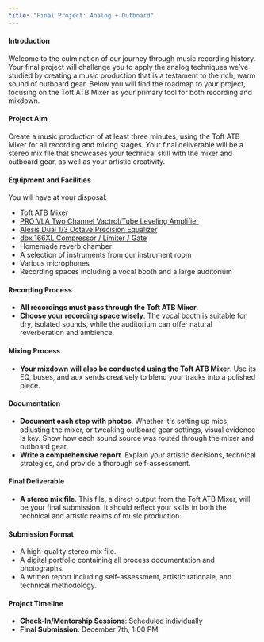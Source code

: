 ```yaml
---
title: "Final Project: Analog + Outboard" 
---
```


#### Introduction
Welcome to the culmination of our journey through music recording history. Your final project will challenge you to apply the analog techniques we’ve studied by creating a music production that is a testament to the rich, warm sound of outboard gear. Below you will find the roadmap to your project, focusing on the Toft ATB Mixer as your primary tool for both recording and mixdown.

#### Project Aim
Create a music production of at least three minutes, using the Toft ATB Mixer for all recording and mixing stages. Your final deliverable will be a stereo mix file that showcases your technical skill with the mixer and outboard gear, as well as your artistic creativity.

#### Equipment and Facilities
You will have at your disposal:
- [Toft ATB Mixer](http://toftaudio.com/ta19/wp-content/uploads/2019/03/ATB_Manual_web.pdf)
- [PRO VLA Two Channel Vactrol/Tube Leveling Amplifier](https://artproaudio.com/framework/uploads/2018/06/Pro-VLAII-manual-v105.pdf)
- [Alesis Dual 1/3 Octave Precision Equalizer](https://data2.manualslib.com/pdf/1/41/4016-alesis/meq230.pdf?fc4836d47d39c415d10544073cdb5b9e)
- [dbx 166XL Compressor / Limiter / Gate](https://data2.manualslib.com/pdf/4/361/36019-dbx/166xl.pdf?a69cb2619076539e4f8c915feca85618)
- Homemade reverb chamber
- A selection of instruments from our instrument room
- Various microphones
- Recording spaces including a vocal booth and a large auditorium

#### Recording Process
- **All recordings must pass through the Toft ATB Mixer**. 
- **Choose your recording space wisely**. The vocal booth is suitable for dry, isolated sounds, while the auditorium can offer natural reverberation and ambience.

#### Mixing Process
- **Your mixdown will also be conducted using the Toft ATB Mixer**. Use its EQ, buses, and aux sends creatively to blend your tracks into a polished piece.


#### Documentation
- **Document each step with photos**. Whether it's setting up mics, adjusting the mixer, or tweaking outboard gear settings, visual evidence is key. Show how each sound source was routed through the mixer and outboard gear.
- **Write a comprehensive report**. Explain your artistic decisions, technical strategies, and provide a thorough self-assessment.

#### Final Deliverable
- **A stereo mix file**. This file, a direct output from the Toft ATB Mixer, will be your final submission. It should reflect your skills in both the technical and artistic realms of music production.

#### Submission Format
- A high-quality stereo mix file.
- A digital portfolio containing all process documentation and photographs.
- A written report including self-assessment, artistic rationale, and technical methodology.

#### Project Timeline
- **Check-In/Mentorship Sessions**: Scheduled individually 
- **Final Submission**: December 7th, 1:00 PM 
